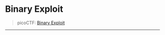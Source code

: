 # Binary Exploit

>picoCTF: [Binary Exploit](https://play.picoctf.org/practice?category=6&page=1)

-------------------------------------------------
